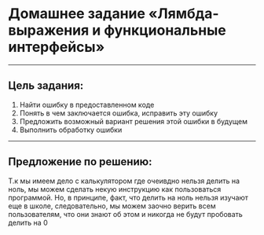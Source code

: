 # Домашнее задание «Лямбда-выражения и функциональные интерфейсы»

__________

## Цель задания:

1. Найти ошибку в предоставленном коде
2. Понять в чем заключается ошибка, исправить эту ошибку
3. Предложить возможный вариант решения этой ошибки в будущем
4. Выполнить обработку ошибки
___________________

## Предложение по решению: 

Т.к мы имеем дело с калькулятором где очеивдно нельзя делить на ноль, мы можем сделать некую инструкцию как пользоваться программой. 
Но, в принципе, факт, что делить на ноль нельзя изучают еще в школе, следовательно, мы можем заочно верить всем пользователям, что они знают об этом и никогда не будут пробовать делить на 0
